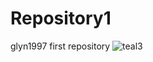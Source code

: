 # Repository1
glyn1997 first repository
![teal3](https://user-images.githubusercontent.com/103206857/162250509-48c7367d-bc46-4be3-abf4-7635aebafaa7.jpg)
